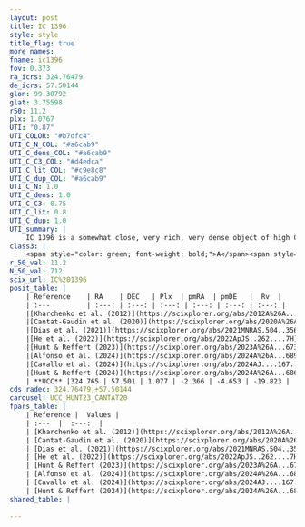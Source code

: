 ```yaml
---
layout: post
title: IC 1396
style: style
title_flag: true
more_names: 
fname: ic1396
fov: 0.373
ra_icrs: 324.76479
de_icrs: 57.50144
glon: 99.30792
glat: 3.75598
r50: 11.2
plx: 1.0767
UTI: "0.87"
UTI_COLOR: "#b7dfc4"
UTI_C_N_COL: "#a6cab9"
UTI_C_dens_COL: "#a6cab9"
UTI_C_C3_COL: "#d4edca"
UTI_C_lit_COL: "#c9e8c8"
UTI_C_dup_COL: "#a6cab9"
UTI_C_N: 1.0
UTI_C_dens: 1.0
UTI_C_C3: 0.75
UTI_C_lit: 0.8
UTI_C_dup: 1.0
UTI_summary: |
    IC 1396 is a somewhat close, very rich, very dense object of high C3 quality. It is well-studied in the literature.
class3: |
    <span style="color: green; font-weight: bold;">A</span><span style="color: #FFC300; font-weight: bold;">B</span>
r_50_val: 11.2
N_50_val: 712
scix_url: IC%201396
posit_table: |
    | Reference    | RA    | DEC   | Plx  | pmRA  | pmDE   |  Rv  |
    | :---         | :---: | :---: | :---: | :---: | :---: | :---: |
    |[Kharchenko et al. (2012)](https://scixplorer.org/abs/2012A%26A...543A.156K) | 324.75 | 57.49 | -- | -2.29 | -4.05 | -- |
    |[Cantat-Gaudin et al. (2020)](https://scixplorer.org/abs/2020A%26A...640A...1C) | 324.745 | 57.514 | 1.066 | -2.355 | -4.495 | -- |
    |[Dias et al. (2021)](https://scixplorer.org/abs/2021MNRAS.504..356D) | 324.744 | 57.564 | 1.064 | -2.361 | -4.539 | -11.537 |
    |[He et al. (2022)](https://scixplorer.org/abs/2022ApJS..262....7H) | 324.769 | 57.536 | 1.069 | -2.374 | -4.598 | -- |
    |[Hunt & Reffert (2023)](https://scixplorer.org/abs/2023A%26A...673A.114H) | 324.753 | 57.494 | 1.078 | -2.336 | -4.573 | -11.69 |
    |[Alfonso et al. (2024)](https://scixplorer.org/abs/2024A%26A...689A..18A) | 324.804 | 57.533 | 1.04 | -2.265 | -4.579 | -- |
    |[Cavallo et al. (2024)](https://scixplorer.org/abs/2024AJ....167...12C) | 324.807 | 57.566 | 1.077 | -- | -- | -- |
    |[Hunt & Reffert (2024)](https://scixplorer.org/abs/2024A%26A...686A..42H) | 324.753 | 57.494 | 1.078 | -2.336 | -4.573 | -11.69 |
    | **UCC** |324.765 | 57.501 | 1.077 | -2.366 | -4.653 | -19.823 | 
cds_radec: 324.76479,+57.50144
carousel: UCC_HUNT23_CANTAT20
fpars_table: |
    | Reference |  Values |
    | :---  |  :---:  |
    | [Kharchenko et al. (2012)](https://scixplorer.org/abs/2012A%26A...543A.156K) | `e_bv=0.421, distance=600, log_age=6.0` |
    | [Cantat-Gaudin et al. (2020)](https://scixplorer.org/abs/2020A%26A...640A...1C) | `AVNN=1.59, DMNN=9.79, AgeNN=7.08` |
    | [Dias et al. (2021)](https://scixplorer.org/abs/2021MNRAS.504..356D) | `Av=1.627, Dist=914, logage=6.697, [Fe/H]=-0.023` |
    | [He et al. (2022)](https://scixplorer.org/abs/2022ApJS..262....7H) | `A0=2.05, logAge=6.5` |
    | [Hunt & Reffert (2023)](https://scixplorer.org/abs/2023A%26A...673A.114H) | `AV50=1.7, diffAV50=2.588, MOD50=9.769, logAge50=6.553` |
    | [Alfonso et al. (2024)](https://scixplorer.org/abs/2024A%26A...689A..18A) | `AV=1.58860, MOD=9.78913, logAge=6.98075, Z=-0.0224` |
    | [Cavallo et al. (2024)](https://scixplorer.org/abs/2024AJ....167...12C) | `AV50=1.75, dMod50=10.14, logAge50=6.65, [Fe/H]50=-0.09` |
    | [Hunt & Reffert (2024)](https://scixplorer.org/abs/2024A%26A...686A..42H) | `MassJ=1073.03` |
shared_table: |
    
---
```

